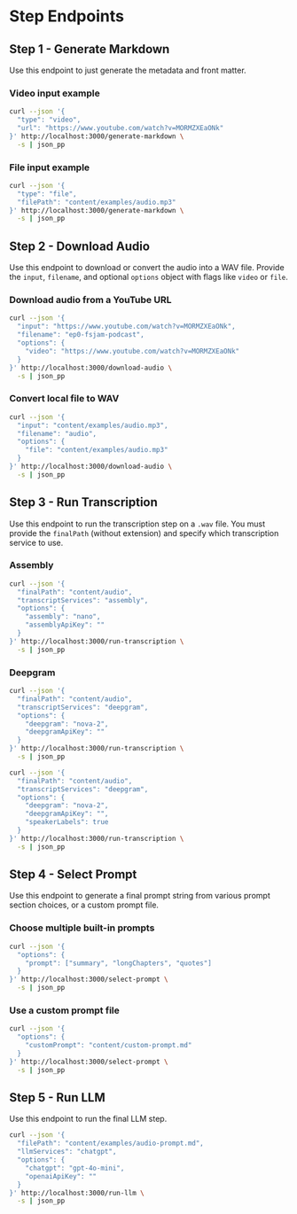 # Step Endpoints

## Step 1 - Generate Markdown

Use this endpoint to just generate the metadata and front matter.

### Video input example

```bash
curl --json '{
  "type": "video",
  "url": "https://www.youtube.com/watch?v=MORMZXEaONk"
}' http://localhost:3000/generate-markdown \
  -s | json_pp
```

### File input example

```bash
curl --json '{
  "type": "file",
  "filePath": "content/examples/audio.mp3"
}' http://localhost:3000/generate-markdown \
  -s | json_pp
```

## Step 2 - Download Audio

Use this endpoint to download or convert the audio into a WAV file. Provide the `input`, `filename`, and optional `options` object with flags like `video` or `file`.

### Download audio from a YouTube URL

```bash
curl --json '{
  "input": "https://www.youtube.com/watch?v=MORMZXEaONk",
  "filename": "ep0-fsjam-podcast",
  "options": {
    "video": "https://www.youtube.com/watch?v=MORMZXEaONk"
  }
}' http://localhost:3000/download-audio \
  -s | json_pp
```

### Convert local file to WAV

```bash
curl --json '{
  "input": "content/examples/audio.mp3",
  "filename": "audio",
  "options": {
    "file": "content/examples/audio.mp3"
  }
}' http://localhost:3000/download-audio \
  -s | json_pp
```

## Step 3 - Run Transcription

Use this endpoint to run the transcription step on a `.wav` file. You must provide the `finalPath` (without extension) and specify which transcription service to use.

### Assembly

```bash
curl --json '{
  "finalPath": "content/audio",
  "transcriptServices": "assembly",
  "options": {
    "assembly": "nano",
    "assemblyApiKey": ""
  }
}' http://localhost:3000/run-transcription \
  -s | json_pp
```

### Deepgram

```bash
curl --json '{
  "finalPath": "content/audio",
  "transcriptServices": "deepgram",
  "options": {
    "deepgram": "nova-2",
    "deepgramApiKey": ""
  }
}' http://localhost:3000/run-transcription \
  -s | json_pp
```

```bash
curl --json '{
  "finalPath": "content/audio",
  "transcriptServices": "deepgram",
  "options": {
    "deepgram": "nova-2",
    "deepgramApiKey": "",
    "speakerLabels": true
  }
}' http://localhost:3000/run-transcription \
  -s | json_pp
```

## Step 4 - Select Prompt

Use this endpoint to generate a final prompt string from various prompt section choices, or a custom prompt file.

### Choose multiple built-in prompts

```bash
curl --json '{
  "options": {
    "prompt": ["summary", "longChapters", "quotes"]
  }
}' http://localhost:3000/select-prompt \
  -s | json_pp
```

### Use a custom prompt file

```bash
curl --json '{
  "options": {
    "customPrompt": "content/custom-prompt.md"
  }
}' http://localhost:3000/select-prompt \
  -s | json_pp
```

## Step 5 - Run LLM

Use this endpoint to run the final LLM step.

```bash
curl --json '{
  "filePath": "content/examples/audio-prompt.md",
  "llmServices": "chatgpt",
  "options": {
    "chatgpt": "gpt-4o-mini",
    "openaiApiKey": ""
  }
}' http://localhost:3000/run-llm \
  -s | json_pp
```